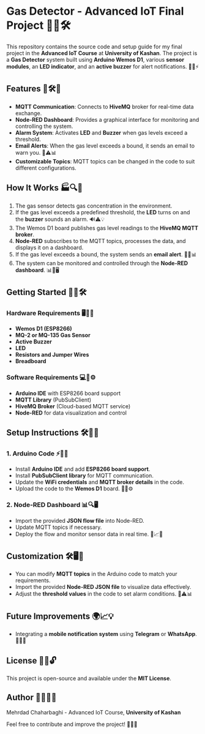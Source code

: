 # Gas Detector - Advanced IoT Final Project 🚀🔥🛠️

This repository contains the source code and setup guide for my final project in the **Advanced IoT Course** at **University of Kashan**. The project is a **Gas Detector** system built using **Arduino Wemos D1**, various **sensor modules**, an **LED indicator**, and an **active buzzer** for alert notifications. 🔧📡⚡

## Features 🎯🛠️📡
- **MQTT Communication**: Connects to **HiveMQ** broker for real-time data exchange.
- **Node-RED Dashboard**: Provides a graphical interface for monitoring and controlling the system.
- **Alarm System**: Activates **LED** and **Buzzer** when gas levels exceed a threshold.
- **Email Alerts**: When the gas level exceeds a bound, it sends an email to warn you. 📩⚠️📊
- **Customizable Topics**: MQTT topics can be changed in the code to suit different configurations.

## How It Works 🏭🔍📶
1. The gas sensor detects gas concentration in the environment.
2. If the gas level exceeds a predefined threshold, the **LED** turns on and the **buzzer** sounds an alarm. 🔊⚠️💡
3. The Wemos D1 board publishes gas level readings to the **HiveMQ MQTT broker**.
4. **Node-RED** subscribes to the MQTT topics, processes the data, and displays it on a dashboard.
5. If the gas level exceeds a bound, the system sends an **email alert**. 📧🚨📊
6. The system can be monitored and controlled through the **Node-RED dashboard**. 📊🔄🖥️

## Getting Started 🚀🔌🛠️

### Hardware Requirements 🖥️🔩🔋
- **Wemos D1 (ESP8266)**
- **MQ-2 or MQ-135 Gas Sensor**
- **Active Buzzer**
- **LED**
- **Resistors and Jumper Wires**
- **Breadboard**

### Software Requirements 💻📲⚙️
- **Arduino IDE** with ESP8266 board support
- **MQTT Library** (PubSubClient)
- **HiveMQ Broker** (Cloud-based MQTT service)
- **Node-RED** for data visualization and control

## Setup Instructions 🛠️📝📡
### 1. Arduino Code ⚡🔢🔄
- Install **Arduino IDE** and add **ESP8266 board support**.
- Install **PubSubClient library** for MQTT communication.
- Update the **WiFi credentials** and **MQTT broker details** in the code.
- Upload the code to the **Wemos D1** board. 🔄🚀⚙️

### 2. Node-RED Dashboard 📊🔍🖥️
- Import the provided **JSON flow file** into Node-RED.
- Update MQTT topics if necessary.
- Deploy the flow and monitor sensor data in real time. 📡📈💡

## Customization 🛠️🖥️📌
- You can modify **MQTT topics** in the Arduino code to match your requirements.
- Import the provided **Node-RED JSON file** to visualize data effectively.
- Adjust the **threshold values** in the code to set alarm conditions. 🔄⚠️📊

## Future Improvements 🌍📈💡
- Integrating a **mobile notification system** using **Telegram** or **WhatsApp**. 📲💬🚀

## License 📜✅🔓
This project is open-source and available under the **MIT License**.

## Author 👨‍💻🏫📜
Mehrdad Chaharbaghi - Advanced IoT Course, **University of Kashan**

Feel free to contribute and improve the project! 🚀✨🤝


